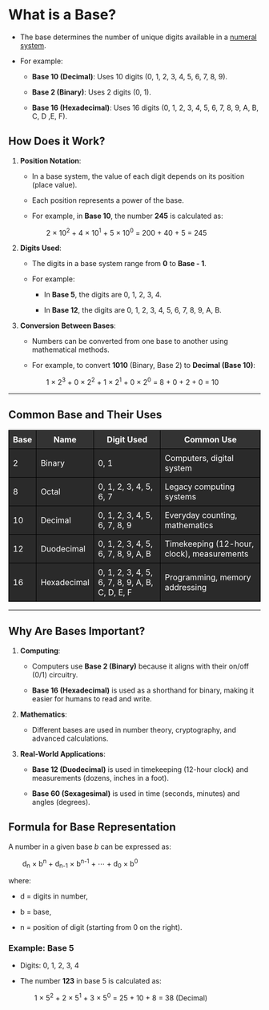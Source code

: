 <h1 id="base">What is a Base?</h2>

<ul>
    <li><p>The base determines the number of unique digits available in a <a href="https://en.wikipedia.org/wiki/Numeral_system" style="text-decoration: underline;">numeral system</a>.</p></li>
    <li><p>For example:</p>
        <ul>
            <li><p><b>Base 10 (Decimal)</b>: Uses 10 digits (0, 1, 2, 3, 4, 5, 6, 7, 8, 9).</p></li>
            <li><p><b>Base 2 (Binary)</b>: Uses 2 digits (0, 1).</p>
            <li><p><b>Base 16 (Hexadecimal)</b>: Uses 16 digits (0, 1, 2, 3, 4, 5, 6, 7, 8, 9, A, B, C, D ,E, F).</p></li>
        </ul>
    </li>
</ul>

<h2>How Does it Work?</h2>

<ol>
    <li>
        <p><b>Position Notation</b>:</p>
        <ul>
            <li><p>In a base system, the value of each digit depends on its position (place value).</p></li>
            <li><p>Each position represents a power of the base.</li>
            <li>
                <p>For example, in <b>Base 10</b>, the number <b>245</b> is calculated as:</p>
                <p style="padding-left: 2em;">2 &times; 10<sup>2</sup> + 4 &times; 10<sup>1</sup> + 5 &times; 10<sup>0</sup> = 200 + 40 + 5 = 245</p>
            </li>
        </ul>
    </li>
    <li>
        <p><b>Digits Used</b>:</p>
        <ul>
            <li><p>The digits in a base system range from <b>0</b> to <b>Base - 1</b>.</p>
            <li><p>For example:</p>
                <ul>
                    <li><p>In <b>Base 5</b>, the digits are 0, 1, 2, 3, 4.</p></li>
                    <li><p>In <b>Base 12</b>, the digits are 0, 1, 2, 3, 4, 5, 6, 7, 8, 9, A, B.</p></li>
                </ul>
            </li>
        </ul>
    </li>
    <li>
        <p><b>Conversion Between Bases</b>:</p>
        <ul>
            <li><p>Numbers can be converted from one base to another using mathematical methods.</p>
            <li>
                <p>For example, to convert <b>1010</b> (Binary, Base 2) to <b>Decimal (Base 10)</b>:</p>
                <p style="padding-left: 2em;">1 &times; 2<sup>3</sup> + 0 &times; 2<sup>2</sup> + 1 &times; 2<sup>1</sup> + 0 &times; 2<sup>0</sup> = 8 + 0 + 2 + 0 = 10</p>
        </ul>
    </li>
</ol>

<hr />

<h2>Common Base and Their Uses</h2>

<table style="border-collapse: collapse; width: 100%; background-color: #1e1e1e;">
    <tr>
        <th style="border: 1px solid black; padding: 8px; background-color: #333; color: white;">Base</th>
        <th style="border: 1px solid black; padding: 8px; background-color: #333; color: white;">Name</th>
        <th style="border: 1px solid black; padding: 8px; background-color: #333; color: white;">Digit Used</th>
        <th style="border: 1px solid black; padding: 8px; background-color: #333; color: white;">Common Use</th>
    </tr>
    <tr>
        <td style="border: 1px solid black; padding: 8px; background-color: #2a2a2a; color: white;">2</td>
        <td style="border: 1px solid black; padding: 8px; background-color: #2a2a2a; color: white;">Binary</td>
        <td style="border: 1px solid black; padding: 8px; background-color: #2a2a2a; color: white;">0, 1</td>
        <td style="border: 1px solid black; padding: 8px; background-color: #2a2a2a; color: white;">Computers, digital system</td>
    </tr>
    <tr>
        <td style="border: 1px solid black; padding: 8px; background-color: #2a2a2a; color: white;">8</td>
        <td style="border: 1px solid black; padding: 8px; background-color: #2a2a2a; color: white;">Octal</td>
        <td style="border: 1px solid black; padding: 8px; background-color: #2a2a2a; color: white;">0, 1, 2, 3, 4, 5, 6, 7</td>
        <td style="border: 1px solid black; padding: 8px; background-color: #2a2a2a; color: white;">Legacy computing systems</td>
    </tr>
    <tr>
        <td style="border: 1px solid black; padding: 8px; background-color: #2a2a2a; color: white;">10</td>
        <td style="border: 1px solid black; padding: 8px; background-color: #2a2a2a; color: white;">Decimal</td>
        <td style="border: 1px solid black; padding: 8px; background-color: #2a2a2a; color: white;">0, 1, 2, 3, 4, 5, 6, 7, 8, 9</td>
        <td style="border: 1px solid black; padding: 8px; background-color: #2a2a2a; color: white;">Everyday counting, mathematics</td>
    </tr>
    <tr>
        <td style="border: 1px solid black; padding: 8px; background-color: #2a2a2a; color: white;">12</td>
        <td style="border: 1px solid black; padding: 8px; background-color: #2a2a2a; color: white;">Duodecimal</td>
        <td style="border: 1px solid black; padding: 8px; background-color: #2a2a2a; color: white;">0, 1, 2, 3, 4, 5, 6, 7, 8, 9, A, B</td>
        <td style="border: 1px solid black; padding: 8px; background-color: #2a2a2a; color: white;">Timekeeping (12-hour, clock), measurements</td>
    </tr>
    <tr>
        <td style="border: 1px solid black; padding: 8px; background-color: #2a2a2a; color: white;">16</td>
        <td style="border: 1px solid black; padding: 8px; background-color: #2a2a2a; color: white;">Hexadecimal</td>
        <td style="border: 1px solid black; padding: 8px; background-color: #2a2a2a; color: white;">0, 1, 2, 3, 4, 5, 6, 7, 8, 9, A, B, C, D, E, F</td>
        <td style="border: 1px solid black; padding: 8px; background-color: #2a2a2a; color: white;">Programming, memory addressing</td>
    </tr>
</table>

<hr />

<h2>Why Are Bases Important?</h2>

<ol>
    <li>
        <p><b>Computing</b>:</p>
        <ul>
            <li><p>Computers use <b>Base 2 (Binary)</b> because it aligns with their on/off (0/1) circuitry.</p>
            <li><p><b>Base 16 (Hexadecimal)</b> is used as a shorthand for binary, making it easier for humans to read and write.</p>
        </ul>
    </li>
    <li>
        <p><b>Mathematics</b>:</p>
        <ul>
            <li><p>Different bases are used in number theory, cryptography, and advanced calculations.</p>
        </ul>
    </li>
    <li>
        <p><b>Real-World Applications</b>:</p>
        <ul>
            <li><p><b>Base 12 (Duodecimal)</b> is used in timekeeping (12-hour clock) and measurements (dozens, inches in a foot).</p>
            <li><P><b>Base 60 (Sexagesimal)</b> is used in time (seconds, minutes) and angles (degrees).</p>
        </ul>
    </li>
</ol>

<h2>Formula for Base Representation</h2>

<p>A number in a given base <i>b</i> can be expressed as:</p>

<p style="padding-left: 2em;">d<sub>n</sub> &times; b<sup>n</sup> + d<sub>n-1</sub> &times; b<sup>n-1</sup> + ⋯ + d<sub>0</sub> &times; b<sup>0</sup></sup>

<p>where:</p>

<ul>
    <li><p>d = digits in number,</p></li>
    <li><p>b = base,</p></li>
    <li><p>n = position of digit (starting from 0 on the right).</p></li>
</ul>

<h3>Example: Base 5</h3>

<ul>
    <li><p>Digits: 0, 1, 2, 3, 4</p></li>
    <li>
        <p>The number <b>123</b> in base 5 is calculated as:</p>
        <p style="padding-left: 2em;">1 &times; 5<sup>2</sup> + 2 &times; 5<sup>1</sup> + 3 &times; 5<sup>0</sup> = 25 + 10 + 8 = 38 (Decimal)</p>
    </li>
</ul>

